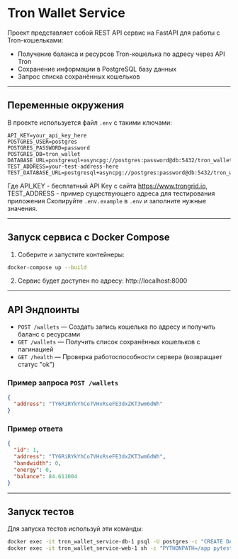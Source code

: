 # Tron Wallet Service

Проект представляет собой REST API сервис на FastAPI для работы с Tron-кошельками:  
- Получение баланса и ресурсов Tron-кошелька по адресу через API Tron  
- Сохранение информации в PostgreSQL базу данных  
- Запрос списка сохранённых кошельков  

---

## Переменные окружения

В проекте используется файл `.env` с такими ключами:  

```dotenv
API_KEY=your_api_key_here
POSTGRES_USER=postgres
POSTGRES_PASSWORD=password
POSTGRES_DB=tron_wallet
DATABASE_URL=postgresql+asyncpg://postgres:password@db:5432/tron_wallet
TEST_ADDRESS=your-test-address-here
TEST_DATABASE_URL=postgresql+asyncpg://postgres:password@db:5432/tron_wallet_test
```
Где API_KEY - бесплатный API Key с сайта https://www.trongrid.io, TEST_ADDRESS - пример существующего адреса для тестирования приложения
Скопируйте `.env.example` в `.env` и заполните нужные значения.

---

## Запуск сервиса с Docker Compose

1. Соберите и запустите контейнеры:

```bash
docker-compose up --build
```
2. Сервис будет доступен по адресу: http://localhost:8000

---
## API Эндпоинты

- `POST /wallets` — Создать запись кошелька по адресу и получить баланс с ресурсами  
- `GET /wallets` — Получить список сохранённых кошельков с пагинацией  
- `GET /health` — Проверка работоспособности сервера (возвращает статус "ok")  
### Пример запроса `POST /wallets`
```json
{
  "address": "TY6RiRYkYhCo7VHxRseFE3dxZKT3wm6dWh"
}
```
### Пример ответа
```json
{
  "id": 1,
  "address": "TY6RiRYkYhCo7VHxRseFE3dxZKT3wm6dWh",
  "bandwidth": 0,
  "energy": 0,
  "balance": 84.611004
}
```
---

## Запуск тестов


Для запуска тестов используй эти команды:
```bash
docker exec -it tron_wallet_service-db-1 psql -U postgres -c "CREATE DATABASE tron_wallet_test;"
docker exec -it tron_wallet_service-web-1 sh -c "PYTHONPATH=/app pytest -v tests"
```